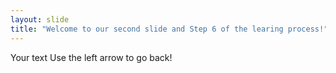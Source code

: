 ```yaml
---
layout: slide
title: "Welcome to our second slide and Step 6 of the learing process!"
---
```

Your text
Use the left arrow to go back!
